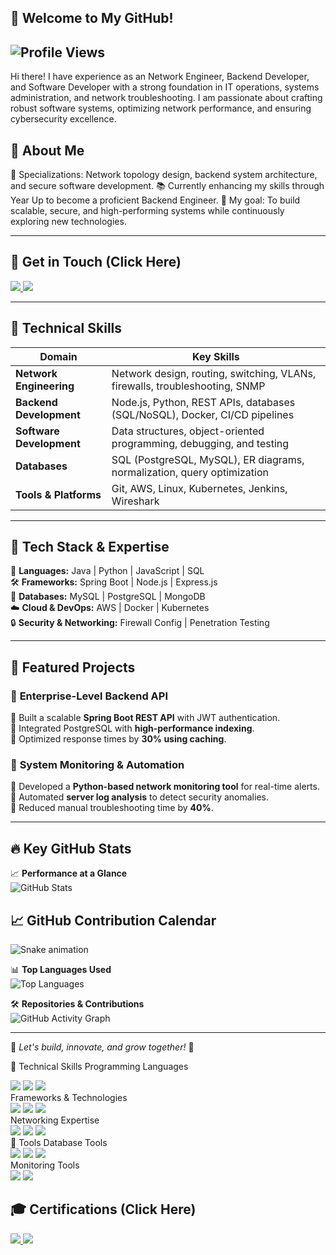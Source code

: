 ## 👋 Welcome to My GitHub!

![Profile Views](https://komarev.com/ghpvc/?username=YourGitHubUsername&color=blue&style=flat-square)
--

Hi there! I have experience as an Network Engineer, Backend Developer, and Software Developer with a strong foundation in IT operations, systems administration, and network troubleshooting. I am passionate about crafting robust software systems, optimizing network performance, and ensuring cybersecurity excellence.

## 📌 About Me
🌟 Specializations: Network topology design, backend system architecture, and secure software development.
📚 Currently enhancing my skills through Year Up to become a proficient Backend Engineer.
🎯 My goal: To build scalable, secure, and high-performing systems while continuously exploring new technologies.

---

## 🤝 Get in Touch (Click Here)
</a> <a href="https://www.linkedin.com/in/tife-alli-66090b185/)"> <img src="https://img.shields.io/badge/LinkedIn-0077B5?style=for-the-badge&logo=LinkedIn&logoColor=white" /> </a> <a href="mailto:tifealli28@gmail.com"> <img src="https://img.shields.io/badge/Email-D14836?style=for-the-badge&logo=Gmail&logoColor=white" /> </a> </div>

---

## 🚀 **Technical Skills**  

| **Domain**               | **Key Skills**                                                                 |
|--------------------------|------------------------------------------------------------------------------|
| **Network Engineering**  | Network design, routing, switching, VLANs, firewalls, troubleshooting, SNMP  |
| **Backend Development**  | Node.js, Python, REST APIs, databases (SQL/NoSQL), Docker, CI/CD pipelines    |
| **Software Development** | Data structures, object-oriented programming, debugging, and testing         |
| **Databases**            | SQL (PostgreSQL, MySQL), ER diagrams, normalization, query optimization       |
| **Tools & Platforms**    | Git, AWS, Linux, Kubernetes, Jenkins, Wireshark                              |

---

## 💼 Tech Stack & Expertise  

🚀 **Languages:** Java | Python | JavaScript | SQL  
🛠 **Frameworks:** Spring Boot | Node.js | Express.js  
💾 **Databases:** MySQL | PostgreSQL | MongoDB  
☁️ **Cloud & DevOps:** AWS | Docker | Kubernetes  
🔒 **Security & Networking:** Firewall Config | Penetration Testing  

---

## 📂 Featured Projects  

### 🔹 **Enterprise-Level Backend API**  
🔹 Built a scalable **Spring Boot REST API** with JWT authentication.  
🔹 Integrated PostgreSQL with **high-performance indexing**.  
🔹 Optimized response times by **30% using caching**.  

### 🔹 **System Monitoring & Automation**  
🔹 Developed a **Python-based network monitoring tool** for real-time alerts.  
🔹 Automated **server log analysis** to detect security anomalies.  
🔹 Reduced manual troubleshooting time by **40%**.  

---

## 🔥 Key GitHub Stats  

📈 **Performance at a Glance**  
![GitHub Stats](https://github-readme-stats.vercel.app/api?username=nujabesploo&show_icons=true&theme=gruvbox)  

## 📈 GitHub Contribution Calendar

![Snake animation](https://github.com/nujabesplop/nujabesplop/blob/output/github-contribution-grid-snake-dark.svg)

📊 **Top Languages Used**  
![Top Languages](https://github-readme-stats.vercel.app/api/top-langs/?username=nujabesploo&layout=compact&theme=tokyonight)  

🛠 **Repositories & Contributions**  
![GitHub Activity Graph](https://github-readme-activity-graph.vercel.app/graph?username=nujabesploo&theme=github)  

---
🌟 *Let's build, innovate, and grow together!* 🚀  

🚀 Technical Skills
Programming Languages
<div> <img src="https://img.shields.io/badge/-Java-007396?&style=for-the-badge&logo=Java&logoColor=white" /> <img src="https://img.shields.io/badge/-Python-3776AB?&style=for-the-badge&logo=Python&logoColor=white" /> <img src="https://img.shields.io/badge/-SQL-336791?&style=for-the-badge&logo=PostgreSQL&logoColor=white" /> </div>
Frameworks & Technologies
<div> <img src="https://img.shields.io/badge/-Spring_Boot-6DB33F?&style=for-the-badge&logo=Spring&logoColor=white" /> <img src="https://img.shields.io/badge/-REST_API-FF6F00?&style=for-the-badge&logo=rest-api&logoColor=white" /> <img src="https://img.shields.io/badge/-JDBC-FF6600?&style=for-the-badge&logo=Java&logoColor=white" /> </div>
Networking Expertise
<div> <img src="https://img.shields.io/badge/-Wireshark-1679A7?&style=for-the-badge&logo=Wireshark&logoColor=white" /> <img src="https://img.shields.io/badge/-Suricata-EF3B2D?&style=for-the-badge&logo=Suricata&logoColor=white" /> <img src="https://img.shields.io/badge/-Cisco_Packet_Tracer-1BA0D7?&style=for-the-badge&logo=Cisco&logoColor=white" /> </div>
🔧 Tools
Database Tools
<div> <img src="https://img.shields.io/badge/-PostgreSQL-336791?&style=for-the-badge&logo=PostgreSQL&logoColor=white" /> <img src="https://img.shields.io/badge/-MySQL-4479A1?&style=for-the-badge&logo=MySQL&logoColor=white" /> <img src="https://img.shields.io/badge/-SQLite-003B57?&style=for-the-badge&logo=SQLite&logoColor=white" /> </div>
Monitoring Tools
<div> <img src="https://img.shields.io/badge/-Prometheus-E6522C?&style=for-the-badge&logo=Prometheus&logoColor=white" /> <img src="https://img.shields.io/badge/-Grafana-F46800?&style=for-the-badge&logo=Grafana&logoColor=white" /> </div>

## 🎓 Certifications (Click Here)
<div> <a href="https://www.credly.com/badges/00f69835-ce23-4330-977c-c286941d8333/linked_in_profile"> <img src="https://img.shields.io/badge/-AWS_Cloud_Practitioner-FF9900?&style=for-the-badge&logo=Amazon-AWS&logoColor=white" />  <a href="https://www.credly.com/badges/d69ec60f-34b2-4279-98a0-7901488d6a1f"> <img src="https://img.shields.io/badge/-CCNA-1BA0D7?&style=for-the-badge&logo=Cisco&logoColor=white" /> 



